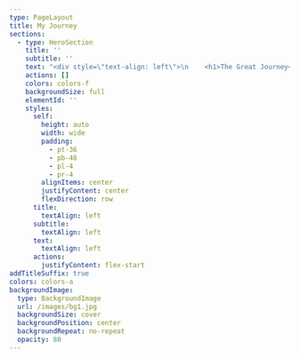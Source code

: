 ```yaml
---
type: PageLayout
title: My Journey
sections:
  - type: HeroSection
    title: ''
    subtitle: ''
    text: "<div style=\"text-align: left\">\n    <h1>The Great Journey</h1>\n    <hr style=\"border: 1px solid #ccc; width: 50%; margin: 20px auto;\">\n\n    <h4>2015: The Harlem Shake Dreams</h4>\n    <p style=\"font-size: 14px;\">I had this hilarious idea to make my own version of the Harlem Shake. Planned it all out... but never actually uploaded it. (Classic me, right?) Eventually, I moved on.</p>\n    <hr style=\"border: 1px solid #ccc; width: 50%; margin: 20px auto;\">\n\n    <h4>April 2017: Mr. Tech is Born</h4>\n    <p style=\"font-size: 14px;\">I launched my first YouTube channel, \"Mr. Tech.\" It was all about DIY projects, cool gadgets, and life hacks—without me saying a word! \U0001F4F7 But after a while, I let it fade away.</p>\n    <hr style=\"border: 1px solid #ccc; width: 50%; margin: 20px auto;\">\n\n    <h4>September 2017: Enter Batteryy</h4>\n    <p style=\"font-size: 14px;\">Decided to switch things up and rebranded \"Mr. Tech\" to \"Batteryy.\" New name, new vibe. \U0001F4F7 Though eventually, I shifted my focus elsewhere.</p>\n    <hr style=\"border: 1px solid #ccc; width: 50%; margin: 20px auto;\">\n\n    <h4>February 2018: Savage Vlogs</h4>\n    <p style=\"font-size: 14px;\">Started vlogging my everyday life with a new channel called \"Savage Vlogs.\" It was mostly home-life stuff—just me being me. But eventually, life got in the way, and I stopped vlogging.</p>\n    <hr style=\"border: 1px solid #ccc; width: 50%; margin: 20px auto;\">\n\n    <h4>2020: The SDE Dream (Briefly)</h4>\n    <p style=\"font-size: 14px;\">Thought I’d dive into the world of coding and become a Software Development Engineer (SDE). Started learning Python... and stopped after a week. Oops. The enthusiasm quickly wore off.</p>\n    <hr style=\"border: 1px solid #ccc; width: 50%; margin: 20px auto;\">\n\n    <h4>2018-2019: PUBG Fever</h4>\n    <p style=\"font-size: 14px;\">Got super into PUBG. It was a blast... until I realized I was wasting hours (and hours) of my life on it. Eventually, I put the controller down for good.</p>\n    <hr style=\"border: 1px solid #ccc; width: 50%; margin: 20px auto;\">\n\n    <h4>June 2023: Rohan Shetty - The New Chapter</h4>\n    <p style=\"font-size: 14px;\">Inspired by legends like Ryan Trahan and Mr. Beast, I launched a new channel under my own name, \"Rohan Shetty.\" I invested around 1.5 lakhs in gear and made some solid content. But after some time, I decided to step away from it.</p>\n    <hr style=\"border: 1px solid #ccc; width: 50%; margin: 20px auto;\">\n\n    <h4>September 2023: Shorts Challenge</h4>\n    <p style=\"font-size: 14px;\">I decided to take on a daily shorts challenge for \"Rohan Shetty.\" Managed to create 20 videos in two weeks, but I lost steam after that. Fun fact: The first video was actually uploaded in September 2024 (don’t ask, time is weird like that). Eventually, I lost interest and moved on.</p>\n    <hr style=\"border: 1px solid #ccc; width: 50%; margin: 20px auto;\">\n\n    <h4>April 2024: Adventure Awaits</h4>\n    <p style=\"font-size: 14px;\">Bought myself an adventure bike with all my savings! \U0001F3CD Time to hit the open road and live a little.</p>\n    <hr style=\"border: 1px solid #ccc; width: 50%; margin: 20px auto;\">\n\n    <h4>April 2024: Business Mode Activated</h4>\n    <p style=\"font-size: 14px;\">Came up with the idea of selling a spark slider and invested 30k into it. Sold around 10 products organically before I lost focus after about a month and a half. The business idea fizzled out after a while.</p>\n    <hr style=\"border: 1px solid #ccc; width: 50%; margin: 20px auto;\">\n\n    <h4>June 2024: The Idly Vada Channel</h4>\n    <p style=\"font-size: 14px;\">Launched a new channel where I shared random thoughts while riding my bike and speaking Tulu. Recorded a few videos but, you guessed it, never uploaded them. Eventually, I let this project go as well.</p>\n    <hr style=\"border: 1px solid #ccc; width: 50%; margin: 20px auto;\">\n\n    <h4>August 2024: A New Focus</h4>\n    <p style=\"font-size: 14px;\">Found something new at work that really caught my attention. I’ve got a fresh goal in mind and I’m all in! Feeling excited about what’s next!</p>\n</div>\n"
    actions: []
    colors: colors-f
    backgroundSize: full
    elementId: ''
    styles:
      self:
        height: auto
        width: wide
        padding:
          - pt-36
          - pb-48
          - pl-4
          - pr-4
        alignItems: center
        justifyContent: center
        flexDirection: row
      title:
        textAlign: left
      subtitle:
        textAlign: left
      text:
        textAlign: left
      actions:
        justifyContent: flex-start
addTitleSuffix: true
colors: colors-a
backgroundImage:
  type: BackgroundImage
  url: /images/bg1.jpg
  backgroundSize: cover
  backgroundPosition: center
  backgroundRepeat: no-repeat
  opacity: 80
---
```

